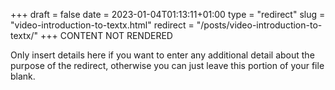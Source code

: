 +++
draft = false
date = 2023-01-04T01:13:11+01:00
type = "redirect"
slug = "video-introduction-to-textx.html"
redirect = "/posts/video-introduction-to-textx/"
+++
CONTENT NOT RENDERED

Only insert details here if you want to enter any additional detail about the purpose of the redirect, otherwise you can just leave this portion of your file blank.
